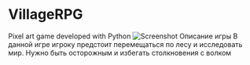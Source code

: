 # VillageRPG
Pixel art game developed with Python
![Screenshot](https://sun9-55.userapi.com/impg/lQ2j6NK8e9Qs-JbxXSlgabMY3Vu5H50NvIj1nQ/6n9UwsNE3n8.jpg?size=1092x882&quality=96&sign=6d806ac6511b3cc6095b8fc66df0ba87&type=album)
Описание игры
В данной игре игроку предстоит перемещаться по лесу и исследовать мир. Нужно быть осторожным и избегать столкновения с волком
